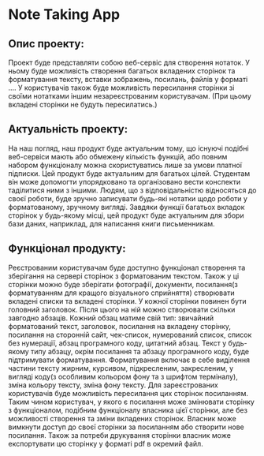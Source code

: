 # Note Taking App 

## Опис проекту:
Проект буде представляти собою веб-сервіс для створення нотаток. У ньому буде можливість створення багатьох вкладених сторінок та форматування тексту, вставки зображень, посилань, файлів у форматі .... У користувачів також буде можливість пересилання сторінки зі своїми нотатками іншим незареєстрованим користувачам. (При цьому вкладені сторінки не будуть пересилатись.)

## Актуальність проекту:
На наш погляд, наш продукт буде актуальним тому, що існуючі подібні веб-сервіси мають або обмежену кількість функцій, або повним набором функціоналу можна скористуватись лише за умови платної підписки. 
Цей продукт буде актуальним для багатьох цілей. Студентам він може допомогти упорядковано та організовано вести конспекти таділитися ними з іншими. Людям, що з відповідальністю відносяться до своєї роботи, буде зручно записувати будь-які нотатки щодо роботи у форматованому, зручному вигляді. Завдяки функції багатьох вкладок сторінок у будь-якому місці, цей продукт буде актуальним для збори бази даних, наприклад, для написання книги письменникам.

## Функціонал продукту:
Реєстрованим користувачам буде доступно функціонал створення та зберігання на сервері сторінок з форматованим текстом. Також у ці сторінки можно буде зберігати фотографії, документи, посилання(з форматуванням для кращого візуального сприйняття) створювати вкладені списки та вкладені сторінки.
У кожної сторінки повинен бути головний заголовок. Після цього на ній можно створювати скільки завгодно абзаців. Кожний обзац матиме свій тип: звичайний форматований текст, заголовок, посилання на вкладену сторінку, посилання на сторонній сайт, чек-список, нумерований список, список без нумерації, абзац програмного коду, цитатний абзац. Текст у будь-якому типу абзацу, окрім посилання та абзацу програмного коду, буде підтримувати форматування. Форматування включає в себе виділення частини тексту жирним, курсивом, підкресленим, закресленим, у вигляді коду(з особливим кольором фону та з шрифтом терміналу), зміна кольору тексту, зміна фону тексту. 
Для зареєстрованих користувачів буде можливість пересилання цих сторінок посиланням. Таким чином користувач, у якого є посилання може змінювати сторінку з функціоналом, подібним функціоналу власника цієї сторінки, але без можливості створення та зміни вкладених сторінок. Власник може вимкнути доступ до своєї сторінки за посиланням або створити нове посилання. Також за потреби друкування сторінки власник може експортувати цю сторінку у форматі pdf в окремий файл. 
